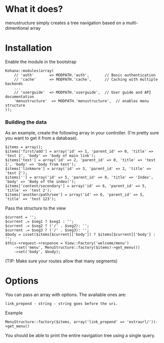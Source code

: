 # What it does?

menustructure simply creates a tree navigation based on a multi-dimentional array

# Installation

Enable the module in the bootstrap

	Kohana::modules(array(
		// 'auth'       => MODPATH.'auth',       // Basic authentication
		// 'cache'      => MODPATH.'cache',      // Caching with multiple backends
		...
		// 'userguide'  => MODPATH.'userguide',  // User guide and API documentation
		'menustructure'  => MODPATH.'menustructure',  // enables menu structure
	));

### Building the data

As an example, create the following array in your controller. (I'm pretty sure you want to get it from a database).

	$items = array();
	$items['first/add'] = array('id' => 1, 'parent_id' => 0, 'title' => 'test 1', 'body' => 'body of main link');
	$items['test'] = array('id' => 2, 'parent_id' => 0, 'title' => 'test 1', 'body' => 'body from test');
	$items['linkmore'] = array('id' => 3, 'parent_id' => 2, 'title' => 'test 2');
	$items[''] = array('id' => 5, 'parent_id' => 0, 'title' => 'Index', 'body' => 'Body of the index!');
	$items['content/secondary'] = array('id' => 6, 'parent_id' => 5, 'title' => 'test 2');
	$items['another/path/see'] = array('id' => 6, 'parent_id' => 5, 'title' => 'test 123');

Pass the structure to the view

	$current = '';
	$current .= $seg1 ? $seg1 : '';
	$current .= $seg2 ? ('/' . $seg2): '';
	$current .= $seg3 ? ('/' . $seg3): '';
	$body = isset($items[$current]['body']) ? $items[$current]['body'] : '';
	$this->request->response = View::Factory('welcome/menu')
		->set('menu', MenuStructure::factory($items)->get_menu())
		->set('body', $body);

(TIP: Make sure your routes allow that many segments)

# Options

You can pass an array with options. The available ones are:

	link_prepend - string - string goes before the uri.

Example

	MenuStructure::factory($items, array('link_prepend' => 'extraurl/'))->get_menu()

You should be able to print the entire navigation tree using a single query.